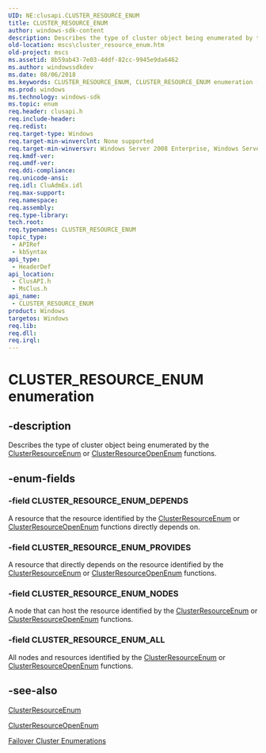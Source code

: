 ```yaml
---
UID: NE:clusapi.CLUSTER_RESOURCE_ENUM
title: CLUSTER_RESOURCE_ENUM
author: windows-sdk-content
description: Describes the type of cluster object being enumerated by the ClusterResourceEnum or ClusterResourceOpenEnum functions.
old-location: mscs\cluster_resource_enum.htm
old-project: mscs
ms.assetid: 8b59ab43-7e03-4ddf-82cc-9945e9da6462
ms.author: windowssdkdev
ms.date: 08/06/2018
ms.keywords: CLUSTER_RESOURCE_ENUM, CLUSTER_RESOURCE_ENUM enumeration [Failover Cluster], CLUSTER_RESOURCE_ENUM_ALL, CLUSTER_RESOURCE_ENUM_DEPENDS, CLUSTER_RESOURCE_ENUM_NODES, CLUSTER_RESOURCE_ENUM_PROVIDES, _CLUSTER_RESOURCE_ENUM, _CLUSTER_RESOURCE_ENUM enumeration [Failover Cluster], clusapi/CLUSTER_RESOURCE_ENUM, clusapi/CLUSTER_RESOURCE_ENUM_ALL, clusapi/CLUSTER_RESOURCE_ENUM_DEPENDS, clusapi/CLUSTER_RESOURCE_ENUM_NODES, clusapi/CLUSTER_RESOURCE_ENUM_PROVIDES, clusapi/_CLUSTER_RESOURCE_ENUM, msclus/CLUSTER_RESOURCE_ENUM, msclus/CLUSTER_RESOURCE_ENUM_ALL, msclus/CLUSTER_RESOURCE_ENUM_DEPENDS, msclus/CLUSTER_RESOURCE_ENUM_NODES, msclus/CLUSTER_RESOURCE_ENUM_PROVIDES, msclus/_CLUSTER_RESOURCE_ENUM, mscs.cluster_resource_enum
ms.prod: windows
ms.technology: windows-sdk
ms.topic: enum
req.header: clusapi.h
req.include-header: 
req.redist: 
req.target-type: Windows
req.target-min-winverclnt: None supported
req.target-min-winversvr: Windows Server 2008 Enterprise, Windows Server 2008 Datacenter
req.kmdf-ver: 
req.umdf-ver: 
req.ddi-compliance: 
req.unicode-ansi: 
req.idl: CluAdmEx.idl
req.max-support: 
req.namespace: 
req.assembly: 
req.type-library: 
tech.root: 
req.typenames: CLUSTER_RESOURCE_ENUM
topic_type:
 - APIRef
 - kbSyntax
api_type:
 - HeaderDef
api_location:
 - ClusAPI.h
 - MsClus.h
api_name:
 - CLUSTER_RESOURCE_ENUM
product: Windows
targetos: Windows
req.lib: 
req.dll: 
req.irql: 
---
```


# CLUSTER_RESOURCE_ENUM enumeration


## -description


Describes the type of cluster object being enumerated by the 
    <a href="https://msdn.microsoft.com/73627594-90df-496d-8120-b24c34f13fb5">ClusterResourceEnum</a> or 
    <a href="https://msdn.microsoft.com/f801401f-f49d-41de-b88b-b832330eeccf">ClusterResourceOpenEnum</a> 
    functions.


## -enum-fields




### -field CLUSTER_RESOURCE_ENUM_DEPENDS

A resource that the resource identified by the 
       <a href="https://msdn.microsoft.com/73627594-90df-496d-8120-b24c34f13fb5">ClusterResourceEnum</a> or 
       <a href="https://msdn.microsoft.com/f801401f-f49d-41de-b88b-b832330eeccf">ClusterResourceOpenEnum</a> functions directly 
       depends on.


### -field CLUSTER_RESOURCE_ENUM_PROVIDES

A resource that directly depends on the resource identified by the 
       <a href="https://msdn.microsoft.com/73627594-90df-496d-8120-b24c34f13fb5">ClusterResourceEnum</a> or 
       <a href="https://msdn.microsoft.com/f801401f-f49d-41de-b88b-b832330eeccf">ClusterResourceOpenEnum</a> functions.


### -field CLUSTER_RESOURCE_ENUM_NODES

A node that can host the resource identified by the 
       <a href="https://msdn.microsoft.com/73627594-90df-496d-8120-b24c34f13fb5">ClusterResourceEnum</a> or 
       <a href="https://msdn.microsoft.com/f801401f-f49d-41de-b88b-b832330eeccf">ClusterResourceOpenEnum</a> functions.


### -field CLUSTER_RESOURCE_ENUM_ALL

All nodes and resources identified by the 
       <a href="https://msdn.microsoft.com/73627594-90df-496d-8120-b24c34f13fb5">ClusterResourceEnum</a> or 
       <a href="https://msdn.microsoft.com/f801401f-f49d-41de-b88b-b832330eeccf">ClusterResourceOpenEnum</a> functions.


## -see-also




<a href="https://msdn.microsoft.com/73627594-90df-496d-8120-b24c34f13fb5">ClusterResourceEnum</a>



<a href="https://msdn.microsoft.com/f801401f-f49d-41de-b88b-b832330eeccf">ClusterResourceOpenEnum</a>



<a href="https://msdn.microsoft.com/en-us/library/Bb309147(v=VS.85).aspx">Failover Cluster Enumerations</a>
 

 


